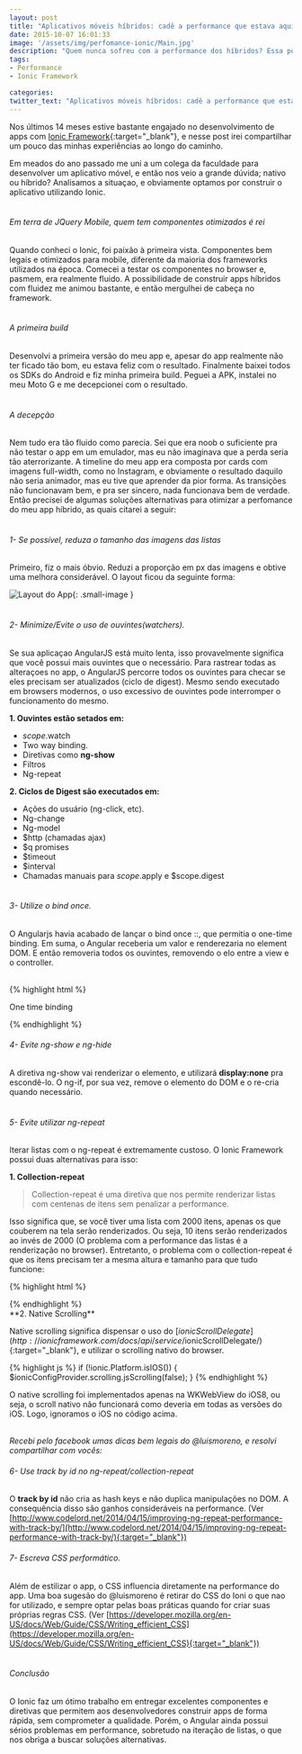 ```yaml
---
layout: post
title: "Aplicativos móveis híbridos: cadê a performance que estava aqui?"
date: 2015-10-07 16:01:33
image: '/assets/img/perfomance-ionic/Main.jpg'
description: "Quem nunca sofreu com a performance dos híbridos? Essa postagem relata a história de um dev deseperado por um app fluido."
tags:
- Performance
- Ionic Framework

categories:
twitter_text: "Aplicativos móveis híbridos: cadê a performance que estava aqui?"
---
```


Nos últimos 14 meses estive bastante engajado no desenvolvimento de apps com [Ionic Framework](http://www.ionicframework.com){:target="_blank"}, e nesse post irei compartilhar um pouco das minhas experiências ao longo do caminho.
<br>

Em meados do ano passado me uni a um colega da faculdade para desenvolver um aplicativo móvel, e então nos veio a grande dúvida; nativo ou híbrido? Analisamos a situaçao, e obviamente optamos por construir o aplicativo utilizando Ionic.
<br><br>

###### Em terra de JQuery Mobile, quem tem componentes otimizados é rei
Quando conheci o Ionic, foi paixão à primeira vista. Componentes bem legais e otimizados para mobile, diferente da maioria dos frameworks utilizados na época. Comecei a testar os componentes no browser e, pasmem, era realmente fluido. A possibilidade de construir apps híbridos com fluidez me animou bastante, e então mergulhei de cabeça no framework.
<br><br>

###### A primeira build
Desenvolvi a primeira versão do meu app e, apesar do app realmente não ter ficado tão bom, eu estava feliz com o resultado. Finalmente baixei todos os SDKs do Android e fiz minha primeira build. Peguei a APK, instalei no meu Moto G e me decepcionei com o resultado.
<br><br>

###### A decepção
Nem tudo era tão fluido como parecia. Sei que era noob o suficiente pra não testar o app em um emulador, mas eu não imaginava que a perda seria tão aterrorizante. A timeline do meu app era composta por cards com imagens full-width, como no Instagram, e obviamente o resultado daquilo não seria animador, mas eu tive que aprender da pior forma. As transições não funcionavam bem, e pra ser sincero, nada funcionava bem de verdade. Então precisei de algumas soluções alternativas para otimizar a perfomance do meu app híbrido, as quais citarei a seguir:
<br><br>

###### 1- Se possível, reduza o tamanho das imagens das listas
Primeiro, fiz o mais óbvio. Reduzi a proporção em px das imagens e obtive uma melhora considerável. O layout ficou da seguinte forma:

![Layout do App](/assets/img/perfomance-ionic/app.png){: .small-image }
<br><br>

###### 2- Minimize/Evite o uso de ouvintes(watchers).
Se sua aplicaçao AngularJS está muito lenta, isso provavelmente significa que você possui mais ouvintes que o necessário. Para rastrear todas as alteraçoes no app, o AngularJS percorre todos os ouvintes para checar se eles precisam ser atualizados (ciclo de digest). Mesmo sendo executado em browsers modernos, o uso excessivo de ouvintes pode interromper o funcionamento do mesmo.
<br>

**1. Ouvintes estão setados em:**
 
- $scope.$watch
- Two way binding.
- Diretivas como **ng-show**
- Filtros
- Ng-repeat

**2. Ciclos de Digest são executados em:**

- Ações do usuário (ng-click, etc).
- Ng-change
- Ng-model
- $http (chamadas ajax)
- $q promises
- $timeout
- $interval
- Chamadas manuais para $scope.$apply e $scope.digest
<br><br>


###### 3- Utilize o bind once.
O Angularjs havia acabado de lançar o bind once ::, que permitia o one-time binding. Em suma, o Angular receberia um valor e renderezaria no element DOM. E então removeria todos os ouvintes, removendo o elo entre a view e o controller. 
<br><br>

{% highlight html %}
<!-- BIND ONCE -->
<p ng-bind="::name" >One time binding</p>
  
<!-- TWO WAY BINDING -->
<p ng-bind="name"></p>
{% endhighlight %}
<br>

###### 4- Evite ng-show e ng-hide
A diretiva ng-show vai renderizar o elemento, e utilizará **display:none** pra escondê-lo. O ng-if, por sua vez, remove o elemento do DOM e o re-cria quando necessário.
<br><br>


###### 5- Evite utilizar ng-repeat
Iterar listas com o ng-repeat é extremamente custoso. O Ionic Framework possui duas alternativas para isso:

**1. Collection-repeat**

> Collection-repeat é uma diretiva que nos permite renderizar listas com centenas de itens sem penalizar a performance.

Isso significa que, se você tiver uma lista com 2000 itens, apenas os que couberem na tela serão renderizados. Ou seja, 10 itens serão renderizados ao invés de 2000 (O problema com a performance das listas é a renderização no browser). Entretanto, o problema com o collection-repeat é que os itens precisam ter a mesma altura e tamanho para que tudo funcione:

{% highlight html %}
<div class="contact-list">
  <div ng-repeat="person in contacts | filter:{name: searchModel.name}"
     class="item item-icon-right"
     ng-class="{'selected': option.active}"
     ng-click="showDetails(person)">
      <span ng-bind="::person.name"></span>
  </div>
</div>
{% endhighlight %}
<br>
**2. Native Scrolling**

Native scrolling significa dispensar o uso do [$ionicScrollDelegate](http://ionicframework.com/docs/api/service/$ionicScrollDelegate/){:target="_blank"}, e utilizar o scrolling nativo do browser. 

{% highlight js %}
if (!ionic.Platform.isIOS()) {
    $ionicConfigProvider.scrolling.jsScrolling(false);
}
{% endhighlight %}

O native scrolling foi implementados apenas na WKWebView do iOS8, ou seja, o scroll nativo não funcionará como deveria em todas as versões do iOS. Logo, ignoramos o iOS no código acima.
<br><br>

*Recebi pelo facebook umas dicas bem legais do @luismoreno, e resolvi compartilhar com vocês:*

###### 6- Use track by id no ng-repeat/collection-repeat
O **track by id** não cria as hash keys e não duplica manipulações no DOM. A consequência disso são ganhos consideráveis na performance. (Ver [http://www.codelord.net/2014/04/15/improving-ng-repeat-performance-with-track-by/](http://www.codelord.net/2014/04/15/improving-ng-repeat-performance-with-track-by/){:target="_blank"})

###### 7- Escreva CSS performático. 
Além de estilizar o app, o CSS influencia diretamente na performance do app. Uma boa sugesão do @luismoreno é retirar do CSS do Ioni o que nao for utilizado, e sempre optar pelas boas práticas quando for criar suas próprias regras CSS. (Ver [https://developer.mozilla.org/en-US/docs/Web/Guide/CSS/Writing_efficient_CSS](https://developer.mozilla.org/en-US/docs/Web/Guide/CSS/Writing_efficient_CSS){:target="_blank"})
<br><br>

###### Conclusão
O Ionic faz um ótimo trabalho em entregar excelentes componentes e diretivas que permitem aos desenvolvedores construir apps de forma rápida, sem comprometer a qualidade. Porém, o Angular ainda possui sérios problemas em performance, sobretudo na iteração de listas, o que nos obriga a buscar soluções alternativas.

